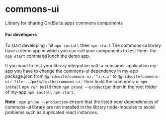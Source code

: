 # commons-ui

Library for sharing GridSuite apps commons components

#### For developers
To start developing : hit `npm install` then `npm start`
The commons-ui library  have a demo app in which you can call your components to test them. 
the `npm start` command lunch the demo app.

If you want to test your library integration with a consumer application my-app
you have to change the commons-ui dependency in  my-app package.json from `@gridsuite/commons-ui:'^x.x.x'` to  `@gridsuite/commons-ui:'file:../path/to/the/commons-ui'` 
then build the commons-ui `npm install` `npm run build` then `npm prune --production`
then in the root folder of my-app `npm install` `npm start`.

**Note** : `npm prune --production` ensure that the listed peer dependencies of commons-ui library are not installed in the library node-modules to avoid problems such as duplicated react instances.
